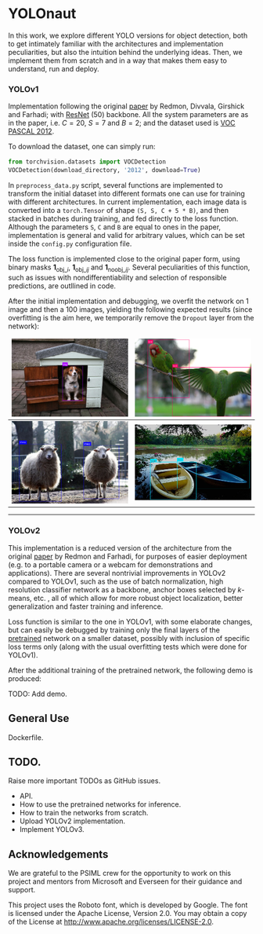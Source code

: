 # YOLOnaut
In this work, we explore different YOLO versions for object detection, both to
get intimately familiar with the architectures and implementation peculiarities,
but also the intuition behind the underlying ideas. Then, we implement them from
scratch and in a way that makes them easy to understand, run and deploy.

### YOLOv1
Implementation following the original [paper](https://arxiv.org/abs/1506.02640)
by Redmon, Divvala, Girshick and Farhadi; with
[ResNet](https://arxiv.org/abs/1512.03385) (50) backbone. All the system
parameters are as in the paper, i.e. $C=20$, $S=7$ and $B=2$; and the dataset
used is [VOC PASCAL 2012](http://host.robots.ox.ac.uk/pascal/VOC/voc2012/).

To download the dataset, one can simply run:
```python
from torchvision.datasets import VOCDetection
VOCDetection(download_directory, '2012', download=True)
```

In ```preprocess_data.py``` script, several functions are implemented to
transform the initial dataset into different formats one can use for training
with different architectures. In current implementation, each image data is
converted into a ```torch.Tensor``` of shape ```(S, S, C + 5 * B)```, and then
stacked in batches during training, and fed directly to the loss function.
Although the parameters ```S```, ```C``` and ```B``` are equal to ones in the
paper, implementation is general and valid for arbitrary values, which can be
set inside the ```config.py``` configuration file.

The loss function is implemented close to the original paper form, using binary
masks $\mathbf 1_{\text{obj}\_i}$, $\mathbf 1_{\text{obj}\_ij}$ and
$\mathbf 1_{\text{noobj}\_ij}$. Several peculiarities of this function, such as
issues with nondifferentiability and selection of responsible predictions, are
outllined in code.

After the initial implementation and debugging, we overfit the network on $1$
image and then a $100$ images, yielding the following expected results (since
overfitting is the aim here, we temporarily remove the ```Dropout``` layer from
the network):

<style>
td, th {
   border: none!important;
}
</style>

![](./results/2007_000720_overfit_100.PNG)  |  ![](./results/2007_000363_overfit_100.PNG)
:-:|:-:
![](./results/2007_000925_overfit_100.PNG)  |  ![](./results/2007_000713_overfit_100.PNG)
---

### YOLOv2
This implementation is a reduced version of the architecture from the original
[paper](https://arxiv.org/abs/1612.08242) by Redmon and Farhadi, for purposes of
easier deployment (e.g. to a portable camera or a webcam for demonstrations and
applications). There are several nontrivial improvements in YOLOv2 compared to
YOLOv1, such as the use of batch normalization, high resolution classifier
network as a backbone, anchor boxes selected by $k$-means, etc. , all of which
allow for more robust object localization, better generalization and faster
training and inference.

Loss function is similar to the one in YOLOv1, with some elaborate changes, but
can easily be debugged by training only the final layers of the
[pretrained](https://pjreddie.com/) network on a smaller dataset, possibly with
inclusion of specific loss terms only (along with the usual overfitting tests
which were done for YOLOv1).

After the additional training of the pretrained network, the following demo
is produced:

TODO: Add demo.

## General Use
Dockerfile.

## TODO.
Raise more important TODOs as GitHub issues.
- API.
- How to use the pretrained networks for inference.
- How to train the networks from scratch.
- Upload YOLOv2 implementation.
- Implement YOLOv3.

## Acknowledgements
We are grateful to the PSIML crew for the opportunity to work on this project
and mentors from Microsoft and Everseen for their guidance and support.

This project uses the Roboto font, which is developed by Google. The font is
licensed under the Apache License, Version 2.0. You may obtain a copy of the
License at http://www.apache.org/licenses/LICENSE-2.0.